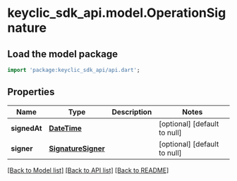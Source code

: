 # keyclic_sdk_api.model.OperationSignature

## Load the model package
```dart
import 'package:keyclic_sdk_api/api.dart';
```

## Properties
Name | Type | Description | Notes
------------ | ------------- | ------------- | -------------
**signedAt** | [**DateTime**](DateTime.md) |  | [optional] [default to null]
**signer** | [**SignatureSigner**](SignatureSigner.md) |  | [optional] [default to null]

[[Back to Model list]](../README.md#documentation-for-models) [[Back to API list]](../README.md#documentation-for-api-endpoints) [[Back to README]](../README.md)


